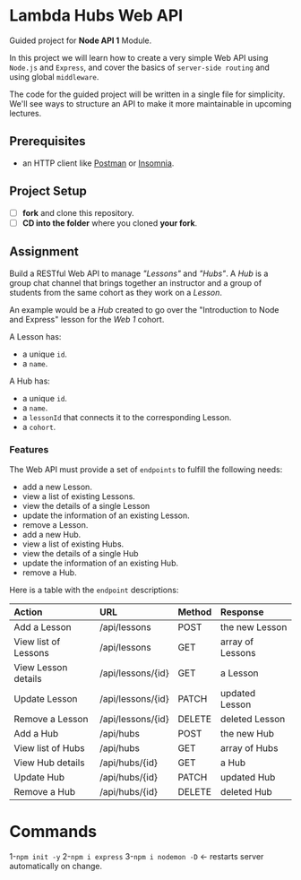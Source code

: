 # Lambda Hubs Web API

Guided project for **Node API 1** Module.

In this project we will learn how to create a very simple Web API using `Node.js` and `Express`, and cover the basics of `server-side routing` and using global `middleware`.

The code for the guided project will be written in a single file for simplicity. We'll see ways to structure an API to make it more maintainable in upcoming lectures.

## Prerequisites

- an HTTP client like [Postman](https://www.getpostman.com/downloads/) or [Insomnia](https://insomnia.rest/download/).

## Project Setup

- [ ] **fork** and clone this repository.
- [ ] **CD into the folder** where you cloned **your fork**.

## Assignment

Build a RESTful Web API to manage _"Lessons"_ and _"Hubs"_. A _Hub_ is a group chat channel that brings together an instructor and a group of students from the same cohort as they work on a _Lesson_.

An example would be a _Hub_ created to go over the "Introduction to Node and Express" lesson for the _Web 1_ cohort.

A Lesson has:

- a unique `id`.
- a `name`.

A Hub has:

- a unique `id`.
- a `name`.
- a `lessonId` that connects it to the corresponding Lesson.
- a `cohort`.

### Features

The Web API must provide a set of `endpoints` to fulfill the following needs:

- add a new Lesson.
- view a list of existing Lessons.
- view the details of a single Lesson
- update the information of an existing Lesson.
- remove a Lesson.
- add a new Hub.
- view a list of existing Hubs.
- view the details of a single Hub
- update the information of an existing Hub.
- remove a Hub.

Here is a table with the `endpoint` descriptions:

| Action               | URL               | Method | Response         |
| :------------------- | :---------------- | :----- | :--------------- |
| Add a Lesson         | /api/lessons      | POST   | the new Lesson   |
| View list of Lessons | /api/lessons      | GET    | array of Lessons |
| View Lesson details  | /api/lessons/{id} | GET    | a Lesson         |
| Update Lesson        | /api/lessons/{id} | PATCH  | updated Lesson   |
| Remove a Lesson      | /api/lessons/{id} | DELETE | deleted Lesson   |
| Add a Hub            | /api/hubs         | POST   | the new Hub      |
| View list of Hubs    | /api/hubs         | GET    | array of Hubs    |
| View Hub details     | /api/hubs/{id}    | GET    | a Hub            |
| Update Hub           | /api/hubs/{id}    | PATCH  | updated Hub      |
| Remove a Hub         | /api/hubs/{id}    | DELETE | deleted Hub      |

# Commands

1-`npm init -y`
2-`npm i express`
3-`npm i nodemon -D` <- restarts server automatically on change.
